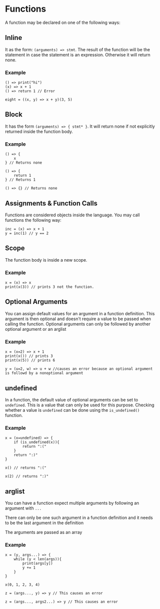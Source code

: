 # Functions
A function may be declared on one of the following ways:

## Inline
It as the form: `(arguments) => stmt`. The result of the function will be the statement in case the statement is an expression. Otherwise it will return none.

### Example

```
() => print("hi")
(x) => x + 1
() => return 1 // Error 

eight = ((x, y) => x + y)(3, 5)

```

## Block
It has the form `(arguments) => { stmt* }`. It will return none if not explicitly returned inside the function body.

### Example

```
() => {
    x
} // Returns none

() => {
    return 1
} // Returns 1

() => {} // Returns none
```

## Assignments & Function Calls
Functions are considered objects inside the language. You may call functions the following way:

```
inc = (x) => x + 1
y = inc(1) // y == 2
```

## Scope
The function body is inside a new scope.

### Example
```
x = (x) => x
print(x(3)) // prints 3 not the function.
```

## Optional Arguments

You can assign default values for an argument in a function definition. This argument is then optional and doesn't
require a value to be passed when calling the function. Optional arguments can only be followed by another optional 
argument or an arglist

### Example
```
x = (x=2) => x + 1
print(x()) // prints 3
print(x(5)) // prints 6

y = (u=2, w) => u + w //causes an error because an optional argument is followd by a nonoptional argument
```

## undefined
In a function, the default value of optional arguments can be set to `undefined`. This is a value that can only be used for this purpose. Checking whether a value is `undefined` can be done using the `is_undefined()` function. 

### Example
```
x = (x=undefined) => {
    if (is_undefined(x)){
        return ":("
    }
    return ":)"
}

x() // returns ":("

x(2) // returns ":)"
```

## arglist

You can have a function expect multiple arguments by following an argument with `...`

There can only be one such argument in a function definition and it needs to be the last argument in the definition

The arguments are passed as an array

### Example
```
x = (y, args...) => {
    while (y < len(args)){
        print(args[y])
        y += 1
    }
}

x(0, 1, 2, 3, 4)

z = (args..., y) => y // This causes an error

z = (args..., args2...) => y // This causes an error
```